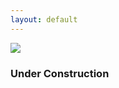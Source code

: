 ```yaml
---
layout: default
---
```


<div>
  <img src="{{site.baseurl}}/img/postcss-ant-logo.png">
  <h3>Under Construction</h3>
</div>
